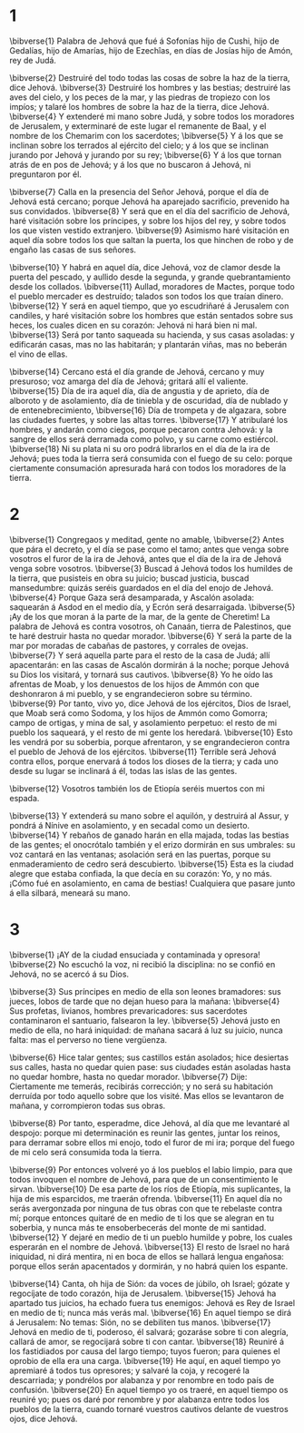 # 1 
\bibverse{1} Palabra de Jehová que fué á Sofonías hijo de Cushi, hijo de Gedalías, hijo de Amarías, hijo de Ezechîas, en días de Josías hijo de Amón, rey de Judá. 

\bibverse{2} Destruiré del todo todas las cosas de sobre la haz de la tierra, dice Jehová. \bibverse{3} Destruiré los hombres y las bestias; destruiré las aves del cielo, y los peces de la mar, y las piedras de tropiezo con los impíos; y talaré los hombres de sobre la haz de la tierra, dice Jehová. \bibverse{4} Y extenderé mi mano sobre Judá, y sobre todos los moradores de Jerusalem, y exterminaré de este lugar el remanente de Baal, y el nombre de los Chemarim con los sacerdotes; \bibverse{5} Y á los que se inclinan sobre los terrados al ejército del cielo; y á los que se inclinan jurando por Jehová y jurando por su rey; \bibverse{6} Y á los que tornan atrás de en pos de Jehová; y á los que no buscaron á Jehová, ni preguntaron por él. 

\bibverse{7} Calla en la presencia del Señor Jehová, porque el día de Jehová está cercano; porque Jehová ha aparejado sacrificio, prevenido ha sus convidados. \bibverse{8} Y será que en el día del sacrificio de Jehová, haré visitación sobre los príncipes, y sobre los hijos del rey, y sobre todos los que visten vestido extranjero. \bibverse{9} Asimismo haré visitación en aquel día sobre todos los que saltan la puerta, los que hinchen de robo y de engaño las casas de sus señores. 

\bibverse{10} Y habrá en aquel día, dice Jehová, voz de clamor desde la puerta del pescado, y aullido desde la segunda, y grande quebrantamiento desde los collados. \bibverse{11} Aullad, moradores de Mactes, porque todo el pueblo mercader es destruído; talados son todos los que traían dinero. \bibverse{12} Y será en aquel tiempo, que yo escudriñaré á Jerusalem con candiles, y haré visitación sobre los hombres que están sentados sobre sus heces, los cuales dicen en su corazón: Jehová ni hará bien ni mal. \bibverse{13} Será por tanto saqueada su hacienda, y sus casas asoladas: y edificarán casas, mas no las habitarán; y plantarán viñas, mas no beberán el vino de ellas. 

\bibverse{14} Cercano está el día grande de Jehová, cercano y muy presuroso; voz amarga del día de Jehová; gritará allí el valiente. \bibverse{15} Día de ira aquel día, día de angustia y de aprieto, día de alboroto y de asolamiento, día de tiniebla y de oscuridad, día de nublado y de entenebrecimiento, \bibverse{16} Día de trompeta y de algazara, sobre las ciudades fuertes, y sobre las altas torres. \bibverse{17} Y atribularé los hombres, y andarán como ciegos, porque pecaron contra Jehová: y la sangre de ellos será derramada como polvo, y su carne como estiércol. \bibverse{18} Ni su plata ni su oro podrá librarlos en el día de la ira de Jehová; pues toda la tierra será consumida con el fuego de su celo: porque ciertamente consumación apresurada hará con todos los moradores de la tierra. 

# 2 
\bibverse{1} Congregaos y meditad, gente no amable, \bibverse{2} Antes que pára el decreto, y el día se pase como el tamo; antes que venga sobre vosotros el furor de la ira de Jehová, antes que el día de la ira de Jehová venga sobre vosotros. \bibverse{3} Buscad á Jehová todos los humildes de la tierra, que pusisteis en obra su juicio; buscad justicia, buscad mansedumbre: quizás seréis guardados en el día del enojo de Jehová. \bibverse{4} Porque Gaza será desamparada, y Ascalón asolada: saquearán á Asdod en el medio día, y Ecrón será desarraigada. \bibverse{5} ¡Ay de los que moran á la parte de la mar, de la gente de Cheretim! La palabra de Jehová es contra vosotros, oh Canaán, tierra de Palestinos, que te haré destruir hasta no quedar morador. \bibverse{6} Y será la parte de la mar por moradas de cabañas de pastores, y corrales de ovejas. \bibverse{7} Y será aquella parte para el resto de la casa de Judá; allí apacentarán: en las casas de Ascalón dormirán á la noche; porque Jehová su Dios los visitará, y tornará sus cautivos. \bibverse{8} Yo he oído las afrentas de Moab, y los denuestos de los hijos de Ammón con que deshonraron á mi pueblo, y se engrandecieron sobre su término. \bibverse{9} Por tanto, vivo yo, dice Jehová de los ejércitos, Dios de Israel, que Moab será como Sodoma, y los hijos de Ammón como Gomorra; campo de ortigas, y mina de sal, y asolamiento perpetuo: el resto de mi pueblo los saqueará, y el resto de mi gente los heredará. \bibverse{10} Esto les vendrá por su soberbia, porque afrentaron, y se engrandecieron contra el pueblo de Jehová de los ejércitos. \bibverse{11} Terrible será Jehová contra ellos, porque enervará á todos los dioses de la tierra; y cada uno desde su lugar se inclinará á él, todas las islas de las gentes. 

\bibverse{12} Vosotros también los de Etiopía seréis muertos con mi espada. 

\bibverse{13} Y extenderá su mano sobre el aquilón, y destruirá al Assur, y pondrá á Nínive en asolamiento, y en secadal como un desierto. \bibverse{14} Y rebaños de ganado harán en ella majada, todas las bestias de las gentes; el onocrótalo también y el erizo dormirán en sus umbrales: su voz cantará en las ventanas; asolación será en las puertas, porque su enmaderamiento de cedro será descubierto. \bibverse{15} Esta es la ciudad alegre que estaba confiada, la que decía en su corazón: Yo, y no más. ¡Cómo fué en asolamiento, en cama de bestias! Cualquiera que pasare junto á ella silbará, meneará su mano. 

# 3 
\bibverse{1} ¡AY de la ciudad ensuciada y contaminada y opresora! \bibverse{2} No escuchó la voz, ni recibió la disciplina: no se confió en Jehová, no se acercó á su Dios. 

\bibverse{3} Sus príncipes en medio de ella son leones bramadores: sus jueces, lobos de tarde que no dejan hueso para la mañana: \bibverse{4} Sus profetas, livianos, hombres prevaricadores: sus sacerdotes contaminaron el santuario, falsearon la ley. \bibverse{5} Jehová justo en medio de ella, no hará iniquidad: de mañana sacará á luz su juicio, nunca falta: mas el perverso no tiene vergüenza. 

\bibverse{6} Hice talar gentes; sus castillos están asolados; hice desiertas sus calles, hasta no quedar quien pase: sus ciudades están asoladas hasta no quedar hombre, hasta no quedar morador. \bibverse{7} Dije: Ciertamente me temerás, recibirás corrección; y no será su habitación derruída por todo aquello sobre que los visité. Mas ellos se levantaron de mañana, y corrompieron todas sus obras. 

\bibverse{8} Por tanto, esperadme, dice Jehová, al día que me levantaré al despojo: porque mi determinación es reunir las gentes, juntar los reinos, para derramar sobre ellos mi enojo, todo el furor de mi ira; porque del fuego de mi celo será consumida toda la tierra. 

\bibverse{9} Por entonces volveré yo á los pueblos el labio limpio, para que todos invoquen el nombre de Jehová, para que de un consentimiento le sirvan. \bibverse{10} De esa parte de los ríos de Etiopía, mis suplicantes, la hija de mis esparcidos, me traerán ofrenda. \bibverse{11} En aquel día no serás avergonzada por ninguna de tus obras con que te rebelaste contra mí; porque entonces quitaré de en medio de ti los que se alegran en tu soberbia, y nunca más te ensoberbecerás del monte de mi santidad. \bibverse{12} Y dejaré en medio de ti un pueblo humilde y pobre, los cuales esperarán en el nombre de Jehová. \bibverse{13} El resto de Israel no hará iniquidad, ni dirá mentira, ni en boca de ellos se hallará lengua engañosa: porque ellos serán apacentados y dormirán, y no habrá quien los espante. 

\bibverse{14} Canta, oh hija de Sión: da voces de júbilo, oh Israel; gózate y regocíjate de todo corazón, hija de Jerusalem. \bibverse{15} Jehová ha apartado tus juicios, ha echado fuera tus enemigos: Jehová es Rey de Israel en medio de ti; nunca más verás mal. \bibverse{16} En aquel tiempo se dirá á Jerusalem: No temas: Sión, no se debiliten tus manos. \bibverse{17} Jehová en medio de ti, poderoso, él salvará; gozaráse sobre ti con alegría, callará de amor, se regocijará sobre ti con cantar. \bibverse{18} Reuniré á los fastidiados por causa del largo tiempo; tuyos fueron; para quienes el oprobio de ella era una carga. \bibverse{19} He aquí, en aquel tiempo yo apremiaré á todos tus opresores; y salvaré la coja, y recogeré la descarriada; y pondrélos por alabanza y por renombre en todo país de confusión. \bibverse{20} En aquel tiempo yo os traeré, en aquel tiempo os reuniré yo; pues os daré por renombre y por alabanza entre todos los pueblos de la tierra, cuando tornaré vuestros cautivos delante de vuestros ojos, dice Jehová. 